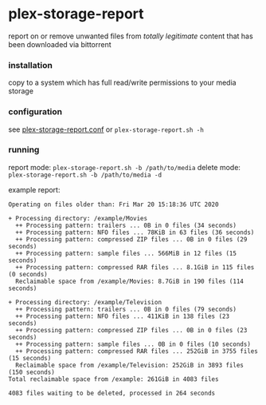 # plex-storage-report
report on or remove unwanted files from *totally legitimate* content that has been downloaded via bittorrent

### installation
copy to a system which has full read/write permissions to your media storage

### configuration
see [plex-storage-report.conf](plex-storage-report.conf) or `plex-storage-report.sh -h`

### running
report mode: `plex-storage-report.sh -b /path/to/media`
delete mode: `plex-storage-report.sh -b /path/to/media -d`

example report:
```
Operating on files older than: Fri Mar 20 15:18:36 UTC 2020

+ Processing directory: /example/Movies
  ++ Processing pattern: trailers ... 0B in 0 files (34 seconds)
  ++ Processing pattern: NFO files ... 78KiB in 63 files (36 seconds)
  ++ Processing pattern: compressed ZIP files ... 0B in 0 files (29 seconds)
  ++ Processing pattern: sample files ... 566MiB in 12 files (15 seconds)
  ++ Processing pattern: compressed RAR files ... 8.1GiB in 115 files (0 seconds)
  Reclaimable space from /example/Movies: 8.7GiB in 190 files (114 seconds)

+ Processing directory: /example/Television
  ++ Processing pattern: trailers ... 0B in 0 files (79 seconds)
  ++ Processing pattern: NFO files ... 411KiB in 138 files (23 seconds)
  ++ Processing pattern: compressed ZIP files ... 0B in 0 files (23 seconds)
  ++ Processing pattern: sample files ... 0B in 0 files (10 seconds)
  ++ Processing pattern: compressed RAR files ... 252GiB in 3755 files (15 seconds)
  Reclaimable space from /example/Television: 252GiB in 3893 files (150 seconds)
Total reclaimable space from /example: 261GiB in 4083 files

4083 files waiting to be deleted, processed in 264 seconds
```
